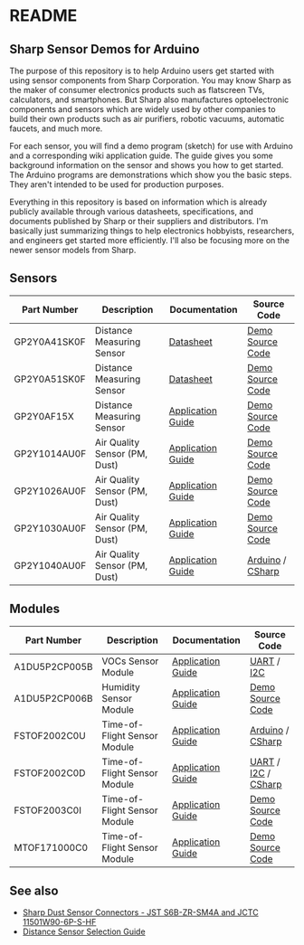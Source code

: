 # README
## Sharp Sensor Demos for Arduino

The purpose of this repository is to help Arduino users get started with using sensor components from Sharp Corporation. You may know Sharp as the maker of consumer electronics products such as flatscreen TVs, calculators, and smartphones. But Sharp also manufactures optoelectronic components and sensors which are widely used by other companies to build their own products such as air purifiers, robotic vacuums, automatic faucets, and much more.

For each sensor, you will find a demo program (sketch) for use with Arduino and a corresponding wiki application guide. The guide gives you some background information on the sensor and shows you how to get started. The Arduino programs are demonstrations which show you the basic steps. They aren't intended to be used for production purposes.

Everything in this repository is based on information which is already publicly available through various datasheets, specifications, and documents published by Sharp or their suppliers and distributors. I'm basically just summarizing things to help electronics hobbyists, researchers, and engineers get started more efficiently. I'll also be focusing more on the newer sensor models from Sharp.

## Sensors

| Part Number | Description | Documentation | Source Code |
|-------------|-------------|-------|------|
|GP2Y0A41SK0F|Distance Measuring Sensor|[Datasheet](http://www.socle-tech.com/doc/IC%20Channel%20Product/Sensors/Distance%20Measuring%20Sensor/Analog%20Output/gp2y0a41sk_e.pdf) | [Demo Source Code](https://github.com/sharpsensoruser/sharp-sensor-demos/blob/master/sharp_gp2y0a41sk0f_demo/sharp_gp2y0a41sk0f_demo.ino)|
|GP2Y0A51SK0F|Distance Measuring Sensor|[Datasheet](http://www.socle-tech.com/doc/IC%20Channel%20Product/Sensors/Distance%20Measuring%20Sensor/Analog%20Output/gp2y0a51sk_e.pdf) | [Demo Source Code](https://github.com/sharpsensoruser/sharp-sensor-demos/blob/master/sharp_gp2y0a51sk0f_demo/sharp_gp2y0a51sk0f_demo.ino)|
|GP2Y0AF15X|Distance Measuring Sensor|[Application Guide](https://github.com/sharpsensoruser/sharp-sensor-demos/wiki/Application-Guide-for-Sharp-GP2Y0AF15X-Distance-Measuring-Sensor) | [Demo Source Code](https://github.com/sharpsensoruser/sharp-sensor-demos/blob/master/sharp_gp2y0af15x_demo/sharp_gp2y0af15x_demo.ino)|
|GP2Y1014AU0F|Air Quality Sensor (PM, Dust)|[Application Guide](https://github.com/sharpsensoruser/sharp-sensor-demos/wiki/Application-Guide-for-Sharp-GP2Y1014AU0F-Dust-Sensor)|[Demo Source Code](https://github.com/sharpsensoruser/sharp-sensor-demos/blob/master/sharp_gp2y1014au0f_demo/sharp_gp2y1014au0f_demo.ino)|
|GP2Y1026AU0F|Air Quality Sensor (PM, Dust)|[Application Guide](https://github.com/sharpsensoruser/sharp-sensor-demos/wiki/Application-Guide-for-Sharp-GP2Y1026AU0F-Dust-Sensor)|[Demo Source Code](https://github.com/sharpsensoruser/sharp-sensor-demos/blob/master/sharp_gp2y1026au0f_demo/sharp_gp2y1026au0f_demo.ino)|
|GP2Y1030AU0F|Air Quality Sensor (PM, Dust)|[Application Guide](https://github.com/sharpsensoruser/sharp-sensor-demos/wiki/Application-Guide-for-Sharp-GP2Y1030AU0F-Dust-Sensor)|[Demo Source Code](https://github.com/sharpsensoruser/sharp-sensor-demos/blob/master/sharp_gp2y1030au0f_demo/sharp_gp2y1030au0f_demo.ino)|
|GP2Y1040AU0F|Air Quality Sensor (PM, Dust)|[Application Guide](https://github.com/sharpsensoruser/sharp-sensor-demos/wiki/Application-Guide-for-Sharp-GP2Y1040AU0F-Dust-Sensor)|[Arduino](https://github.com/sharpsensoruser/sharp-sensor-demos/blob/master/GP2Y1040AU0F/sharp_gp2y1040au0f_demo_uart.ino) / [CSharp](https://github.com/sharpsensoruser/sharp-sensor-demos/blob/master/GP2Y1040AU0F/sharp_gp2y1040au0f_demo_csharp)|

## Modules

| Part Number | Description | Documentation | Source Code |
|-------------|-------------|-------|------|
|A1DU5P2CP005B|VOCs Sensor Module|[Application Guide](https://github.com/sharpsensoruser/sharp-sensor-demos/wiki/Application-Guide-for-Sharp-A1DU5P2CP005B-VOCs-Sensor-Module)|[UART](https://github.com/sharpsensoruser/sharp-sensor-demos/blob/master/sharp_a1du5p2cp005b_demo/sharp_a1du5p2cp005b_demo_uart.ino) / [I2C](https://github.com/sharpsensoruser/sharp-sensor-demos/blob/master/sharp_a1du5p2cp005b_demo/sharp_a1du5p2cp005b_demo_i2c.ino)|
|A1DU5P2CP006B|Humidity Sensor Module|[Application Guide](https://github.com/sharpsensoruser/sharp-sensor-demos/wiki/Application-Guide-for-Sharp-A1DU5P2CP006B-Humidity-Sensor-Module)|[Demo Source Code](https://github.com/sharpsensoruser/sharp-sensor-demos/blob/master/sharp_a1du5p2cp006b_demo/sharp_a1du5p2cp006b_demo.ino)|
|FSTOF2002C0U|Time-of-Flight Sensor Module|[Application Guide](https://github.com/sharpsensoruser/sharp-sensor-demos/wiki/Application-Guide-for-Foxconn-FSTOF2002C0U-Time-of-Flight-Sensor-Module)|[Arduino](https://github.com/sharpsensoruser/sharp-sensor-demos/blob/master/FSTOF2002C0U/foxconn_fstof2002c0u_demo.ino) / [CSharp](https://github.com/sharpsensoruser/sharp-sensor-demos/tree/master/FSTOF2002C0U/foxconn_fstof2002c0u_demo_csharp)|
|FSTOF2002C0D|Time-of-Flight Sensor Module|[Application Guide](https://github.com/sharpsensoruser/sharp-sensor-demos/wiki/Application-Guide-for-Foxconn-FSTOF2002C0D-Time-of-Flight-Sensor-Module)|[UART](https://github.com/sharpsensoruser/sharp-sensor-demos/blob/master/FSTOF2002C0U/foxconn_fstof2002c0u_demo.ino) / [I2C](https://github.com/sharpsensoruser/sharp-sensor-demos/blob/master/FSTOF2003C0I/foxconn_fstof2003c0i_demo.ino) / [CSharp](https://github.com/sharpsensoruser/sharp-sensor-demos/tree/master/FSTOF2002C0U/foxconn_fstof2002c0u_demo_csharp)|
|FSTOF2003C0I|Time-of-Flight Sensor Module|[Application Guide](https://github.com/sharpsensoruser/sharp-sensor-demos/wiki/Application-Guide-for-Foxconn-FSTOF2003C0I-Time-of-Flight-Sensor-Module)|[Demo Source Code](https://github.com/sharpsensoruser/sharp-sensor-demos/blob/master/FSTOF2003C0I/foxconn_fstof2003c0i_demo.ino)|
|MTOF171000C0|Time-of-Flight Sensor Module|[Application Guide](https://github.com/sharpsensoruser/sharp-sensor-demos/wiki/Application-Guide-for-Sharp-MTOF171000C0-Time-of-Flight-Sensor-Module)|[Demo Source Code](https://github.com/sharpsensoruser/sharp-sensor-demos/blob/master/sharp_mtof171000c0_demo/sharp_mtof171000c0_demo.ino)|

## See also
* [Sharp Dust Sensor Connectors - JST S6B-ZR-SM4A and JCTC 11501W90-6P-S-HF](https://github.com/sharpsensoruser/sharp-sensor-demos/blob/master/docs/Sharp%20Dust%20Sensor%20Connectors.md)
* [Distance Sensor Selection Guide](https://github.com/sharpsensoruser/sharp-sensor-demos/blob/master/docs/Distance%20Sensor%20Selection.pdf)
